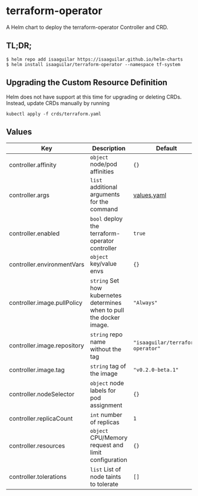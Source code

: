 # terraform-operator

A Helm chart to deploy the terraform-operator Controller and CRD.

## TL;DR;

```console
$ helm repo add isaaguilar https://isaaguilar.github.io/helm-charts
$ helm install isaaguilar/terraform-operator --namespace tf-system
```

## Upgrading the Custom Resource Definition

Helm does not have support at this time for upgrading or deleting CRDs. Instead, update CRDs manually by running

```
kubectl apply -f crds/terraform.yaml
```

## Values

| Key | Description | Default |
|---|---|---|
| controller.affinity | `object` node/pod affinities | `{}` |
| controller.args | `list` additional arguments for the command | <a href="values.yaml#L22-L24">values.yaml</a> |
| controller.enabled | `bool` deploy the terraform-operator controller | `true` |
| controller.environmentVars | `object` key/value envs | `{}` |
| controller.image.pullPolicy | `string`  Set how kubernetes determines when to pull the docker image. | `"Always"` |
| controller.image.repository | `string` repo name without the tag | `"isaaguilar/terraform-operator"` |
| controller.image.tag | `string` tag of the image | `"v0.2.0-beta.1"` |
| controller.nodeSelector | `object` node labels for pod assignment | `{}` |
| controller.replicaCount | `int` number of replicas | `1` |
| controller.resources | `object` CPU/Memory request and limit configuration | `{}` |
| controller.tolerations | `list` List of node taints to tolerate | `[]` |

